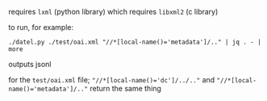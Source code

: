 requires `lxml` (python library) which requires `libxml2` (c library)


to run, for example:

```
./datel.py ./test/oai.xml "//*[local-name()='metadata']/.." | jq . - | more
```

outputs jsonl

for the `test/oai.xml` file; `"//*[local-name()='dc']/../.."` and `"//*[local-name()='metadata']/.."` return the same thing
